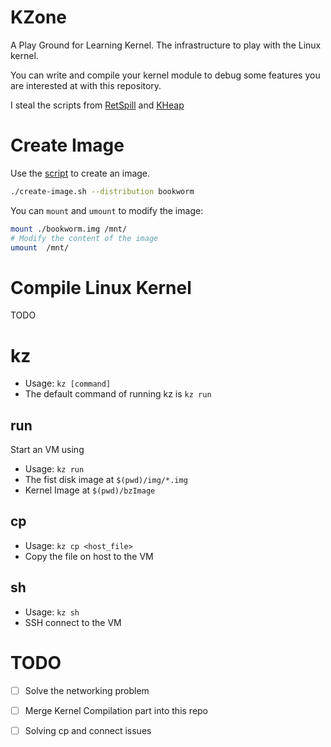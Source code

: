# KZone
A Play Ground for Learning Kernel. The infrastructure to play with the Linux kernel.

You can write and compile your kernel module to debug some features you are interested at with this repository.


I steal the scripts from [RetSpill][1] and [KHeap][2]


# Create Image

Use the [script][3] to create an image. 

```bash
./create-image.sh --distribution bookworm
```

You can `mount` and `umount` to modify the image:

```bash
mount ./bookworm.img /mnt/
# Modify the content of the image
umount  /mnt/
```

# Compile Linux Kernel

TODO

# kz

- Usage: `kz [command]`
- The default command of running kz is `kz run`

## run

Start an VM using 

- Usage: `kz run`
- The fist disk image at `$(pwd)/img/*.img`
- Kernel Image at `$(pwd)/bzImage`


## cp

- Usage: `kz cp <host_file>`
- Copy the file on host to the VM


## sh

- Usage: `kz sh`
- SSH connect to the VM


# TODO
- [ ] Solve the networking problem
- [ ] Merge Kernel Compilation part into this repo
- [ ] Solving cp and connect issues 


[1]: https://github.com/sefcom/RetSpill
[2]: https://github.com/sefcom/KHeaps
[3]: ./scripts/create-image.sh
